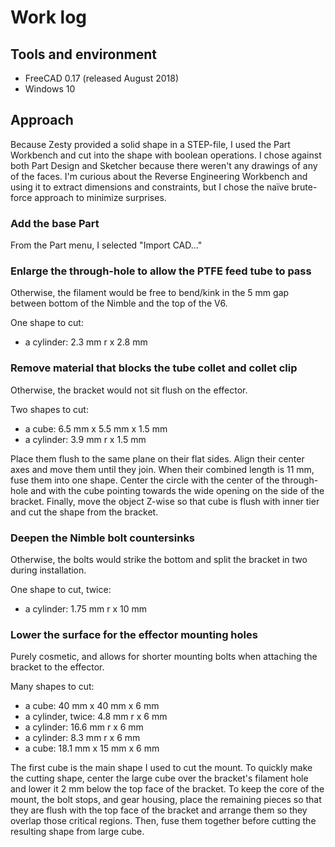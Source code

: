 # Work log

## Tools and environment

* FreeCAD 0.17 (released August 2018)
* Windows 10

## Approach

Because Zesty provided a solid shape in a STEP-file, I used the Part Workbench and cut into the shape with boolean operations. I chose against both Part Design and Sketcher because there weren't any drawings of any of the faces. I'm curious about the Reverse Engineering Workbench and using it to extract dimensions and constraints, but I chose the naïve brute-force approach to minimize surprises.

### Add the base Part

From the Part menu, I selected "Import CAD..."

### Enlarge the through-hole to allow the PTFE feed tube to pass
Otherwise, the filament would be free to bend/kink in the 5 mm gap between bottom of the Nimble and the top of the V6.

One shape to cut:

* a cylinder: 2.3 mm r x 2.8 mm

### Remove material that blocks the tube collet and collet clip
Otherwise, the bracket would not sit flush on the effector.

Two shapes to cut:

* a cube: 6.5 mm x 5.5 mm x 1.5 mm
* a cylinder: 3.9 mm r x 1.5 mm

Place them flush to the same plane on their flat sides. Align their center axes and move them until they join. When their combined length is 11 mm, fuse them into one shape. Center the circle with the center of the through-hole and with the cube pointing towards the wide opening on the side of the bracket. Finally, move the object Z-wise so that cube is flush with inner tier and cut the shape from the bracket.

### Deepen the Nimble bolt countersinks
Otherwise, the bolts would strike the bottom and split the bracket in two during installation.

One shape to cut, twice:

* a cylinder: 1.75 mm r x 10 mm

### Lower the surface for the effector mounting holes
Purely cosmetic, and allows for shorter mounting bolts when attaching the bracket to the effector.

Many shapes to cut:

* a cube: 40 mm x 40 mm x 6 mm
* a cylinder, twice: 4.8 mm r x 6 mm
* a cylinder: 16.6 mm r x 6 mm
* a cylinder: 8.3 mm r x 6 mm
* a cube: 18.1 mm x 15 mm x 6 mm

The first cube is the main shape I used to cut the mount. To quickly make the cutting shape, center the large cube over the bracket's filament hole and lower it 2 mm below the top face of the bracket. To keep the core of the mount, the bolt stops, and gear housing, place the remaining pieces so that they are flush with the top face of the bracket and arrange them so they overlap those critical regions. Then, fuse them together before cutting the resulting shape from large cube.
